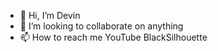 - 👋 Hi, I’m Devin
- 💞️ I’m looking to collaborate on anything
- 📫 How to reach me YouTube BlackSilhouette 

<!---
DevinArnellMartin/DevinArnellMartin is a ✨ special ✨ repository because its `README.md` (this file) appears on your GitHub profile.
You can click the Preview link to take a look at your changes.
--->
